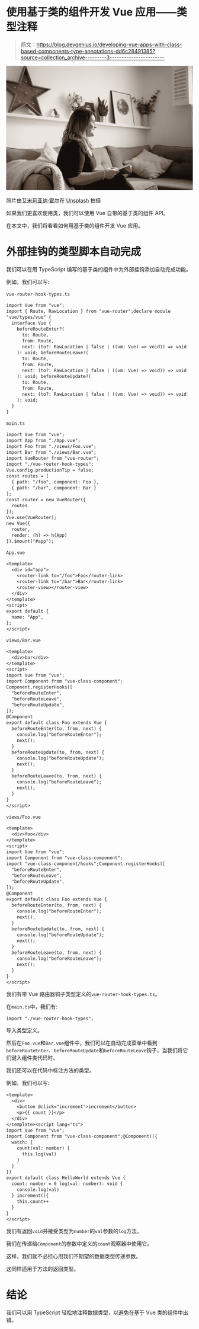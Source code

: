 # 使用基于类的组件开发 Vue 应用——类型注释

> 原文：<https://blog.devgenius.io/developing-vue-apps-with-class-based-components-type-annotations-dd6c28491385?source=collection_archive---------3----------------------->

![](img/7ddd5b0d190be12395ecd92dd0af0428.png)

照片由[艾米莉亚纳·霍尔](https://unsplash.com/@emilianatmbg?utm_source=medium&utm_medium=referral)在 [Unsplash](https://unsplash.com?utm_source=medium&utm_medium=referral) 拍摄

如果我们更喜欢使用类，我们可以使用 Vue 自带的基于类的组件 API。

在本文中，我们将看看如何用基于类的组件开发 Vue 应用。

# 外部挂钩的类型脚本自动完成

我们可以在用 TypeScript 编写的基于类的组件中为外部挂钩添加自动完成功能。

例如，我们可以写:

`vue-router-hook-types.ts`

```
import Vue from "vue";
import { Route, RawLocation } from "vue-router";declare module "vue/types/vue" {
  interface Vue {
    beforeRouteEnter?(
      to: Route,
      from: Route,
      next: (to?: RawLocation | false | ((vm: Vue) => void)) => void
    ): void; beforeRouteLeave?(
      to: Route,
      from: Route,
      next: (to?: RawLocation | false | ((vm: Vue) => void)) => void
    ): void; beforeRouteUpdate?(
      to: Route,
      from: Route,
      next: (to?: RawLocation | false | ((vm: Vue) => void)) => void
    ): void;
  }
}
```

`main.ts`

```
import Vue from "vue";
import App from "./App.vue";
import Foo from "./views/Foo.vue";
import Bar from "./views/Bar.vue";
import VueRouter from "vue-router";
import "./vue-router-hook-types";
Vue.config.productionTip = false;
const routes = [
  { path: "/foo", component: Foo },
  { path: "/bar", component: Bar }
];
const router = new VueRouter({
  routes
});
Vue.use(VueRouter);
new Vue({
  router,
  render: (h) => h(App)
}).$mount("#app");
```

`App.vue`

```
<template>
  <div id="app">
    <router-link to="/foo">Foo</router-link>
    <router-link to="/bar">Bar</router-link>
    <router-view></router-view>
  </div>
</template>
<script>
export default {
  name: "App",
};
</script>
```

`views/Bar.vue`

```
<template>
  <div>bar</div>
</template>
<script>
import Vue from "vue";
import Component from "vue-class-component";
Component.registerHooks([
  "beforeRouteEnter",
  "beforeRouteLeave",
  "beforeRouteUpdate",
]);
@Component
export default class Foo extends Vue {
  beforeRouteEnter(to, from, next) {
    console.log("beforeRouteEnter");
    next();
  }
  beforeRouteUpdate(to, from, next) {
    console.log("beforeRouteUpdate");
    next();
  }
  beforeRouteLeave(to, from, next) {
    console.log("beforeRouteLeave");
    next();
  }
}
</script>
```

`views/Foo.vue`

```
<template>
  <div>foo</div>
</template>
<script>
import Vue from "vue";
import Component from "vue-class-component";
import "vue-class-component/hooks";Component.registerHooks([
  "beforeRouteEnter",
  "beforeRouteLeave",
  "beforeRouteUpdate",
]);
@Component
export default class Foo extends Vue {
  beforeRouteEnter(to, from, next) {
    console.log("beforeRouteEnter");
    next();
  }
  beforeRouteUpdate(to, from, next) {
    console.log("beforeRouteUpdate");
    next();
  }
  beforeRouteLeave(to, from, next) {
    console.log("beforeRouteLeave");
    next();
  }
}
</script>
```

我们有带 Vue 路由器钩子类型定义的`vue-router-hook-types.ts`。

在`main.ts`中，我们有:

```
import "./vue-router-hook-types";
```

导入类型定义。

然后在`Foo.vue`和`Bar.vue`组件中，我们可以在自动完成菜单中看到`beforeRouteEnter`、`beforeRouteUpdate`和`beforeRouteLeave`钩子，当我们将它们键入组件类代码时。

我们还可以在代码中标注方法的类型。

例如，我们可以写:

```
<template>
  <div>
    <button @click="increment">increment</button>
    <p>{{ count }}</p>
  </div>
</template><script lang="ts">
import Vue from "vue";
import Component from "vue-class-component";@Component(({
  watch: {
    count(val: number) {
      this.log(val) 
    }
  }
})
export default class HelloWorld extends Vue {
  count: number = 0 log(val: number): void {
    console.log(val)
  } increment(){
    this.count++
  }
}
</script>
```

我们有返回`void`并接受类型为`number`的`val`参数的`log`方法，

我们在传递给`Component`的参数中定义的`count`观察器中使用它。

这样，我们就不必担心用我们不期望的数据类型传递参数。

这同样适用于方法的返回类型。

# 结论

我们可以用 TypeScript 轻松地注释数据类型，以避免在基于 Vue 类的组件中出错。